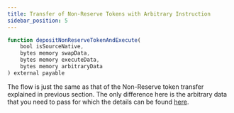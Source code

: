```yaml
---
title: Transfer of Non-Reserve Tokens with Arbitrary Instruction
sidebar_position: 5
---
```


```javascript
function depositNonReserveTokenAndExecute(
    bool isSourceNative,
    bytes memory swapData,
    bytes memory executeData,
    bytes memory arbitraryData
) external payable
```

The flow is just the same as that of the Non-Reserve token transfer explained in previous section. The only difference here is the arbitrary data that you need to pass for which the details can be found [here](./transfer-reserve-token-arbitrary-instruction#arbitrary-data).